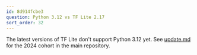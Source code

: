 ```yaml
---
id: 8d914fcbe3
question: Python 3.12 vs TF Lite 2.17
sort_order: 32
---
```


The latest versions of TF Lite don't support Python 3.12 yet. See [update.md](https://github.com/DataTalksClub/machine-learning-zoomcamp/blob/master/09-serverless/updates.md) for the 2024 cohort in the main repository.